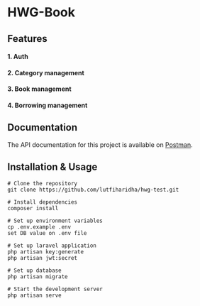 # HWG-Book

## Features
#### 1. Auth
#### 2. Category management
#### 3. Book management
#### 4. Borrowing management


## Documentation

The API documentation for this project is available on [Postman](https://documenter.getpostman.com/view/8160577/2sA2r81iWH).

## Installation & Usage
```
# Clone the repository
git clone https://github.com/lutfiharidha/hwg-test.git

# Install dependencies
composer install

# Set up environment variables
cp .env.example .env
set DB value on .env file

# Set up laravel application
php artisan key:generate
php artisan jwt:secret

# Set up database
php artisan migrate

# Start the development server
php artisan serve
```

